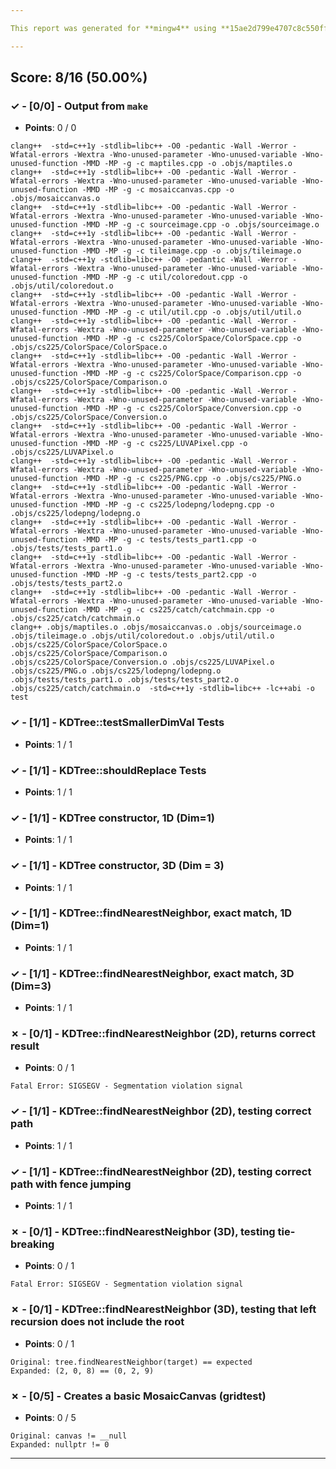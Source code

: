 ```yaml
---

This report was generated for **mingw4** using **15ae2d799e4707c8c550ff13edc4ce913032ebf7** (latest commit as of **October 27th 2020, 7:58 am**)

---
```





## Score: 8/16 (50.00%)


### ✓ - [0/0] - Output from `make`

- **Points**: 0 / 0


```
clang++  -std=c++1y -stdlib=libc++ -O0 -pedantic -Wall -Werror -Wfatal-errors -Wextra -Wno-unused-parameter -Wno-unused-variable -Wno-unused-function -MMD -MP -g -c maptiles.cpp -o .objs/maptiles.o
clang++  -std=c++1y -stdlib=libc++ -O0 -pedantic -Wall -Werror -Wfatal-errors -Wextra -Wno-unused-parameter -Wno-unused-variable -Wno-unused-function -MMD -MP -g -c mosaiccanvas.cpp -o .objs/mosaiccanvas.o
clang++  -std=c++1y -stdlib=libc++ -O0 -pedantic -Wall -Werror -Wfatal-errors -Wextra -Wno-unused-parameter -Wno-unused-variable -Wno-unused-function -MMD -MP -g -c sourceimage.cpp -o .objs/sourceimage.o
clang++  -std=c++1y -stdlib=libc++ -O0 -pedantic -Wall -Werror -Wfatal-errors -Wextra -Wno-unused-parameter -Wno-unused-variable -Wno-unused-function -MMD -MP -g -c tileimage.cpp -o .objs/tileimage.o
clang++  -std=c++1y -stdlib=libc++ -O0 -pedantic -Wall -Werror -Wfatal-errors -Wextra -Wno-unused-parameter -Wno-unused-variable -Wno-unused-function -MMD -MP -g -c util/coloredout.cpp -o .objs/util/coloredout.o
clang++  -std=c++1y -stdlib=libc++ -O0 -pedantic -Wall -Werror -Wfatal-errors -Wextra -Wno-unused-parameter -Wno-unused-variable -Wno-unused-function -MMD -MP -g -c util/util.cpp -o .objs/util/util.o
clang++  -std=c++1y -stdlib=libc++ -O0 -pedantic -Wall -Werror -Wfatal-errors -Wextra -Wno-unused-parameter -Wno-unused-variable -Wno-unused-function -MMD -MP -g -c cs225/ColorSpace/ColorSpace.cpp -o .objs/cs225/ColorSpace/ColorSpace.o
clang++  -std=c++1y -stdlib=libc++ -O0 -pedantic -Wall -Werror -Wfatal-errors -Wextra -Wno-unused-parameter -Wno-unused-variable -Wno-unused-function -MMD -MP -g -c cs225/ColorSpace/Comparison.cpp -o .objs/cs225/ColorSpace/Comparison.o
clang++  -std=c++1y -stdlib=libc++ -O0 -pedantic -Wall -Werror -Wfatal-errors -Wextra -Wno-unused-parameter -Wno-unused-variable -Wno-unused-function -MMD -MP -g -c cs225/ColorSpace/Conversion.cpp -o .objs/cs225/ColorSpace/Conversion.o
clang++  -std=c++1y -stdlib=libc++ -O0 -pedantic -Wall -Werror -Wfatal-errors -Wextra -Wno-unused-parameter -Wno-unused-variable -Wno-unused-function -MMD -MP -g -c cs225/LUVAPixel.cpp -o .objs/cs225/LUVAPixel.o
clang++  -std=c++1y -stdlib=libc++ -O0 -pedantic -Wall -Werror -Wfatal-errors -Wextra -Wno-unused-parameter -Wno-unused-variable -Wno-unused-function -MMD -MP -g -c cs225/PNG.cpp -o .objs/cs225/PNG.o
clang++  -std=c++1y -stdlib=libc++ -O0 -pedantic -Wall -Werror -Wfatal-errors -Wextra -Wno-unused-parameter -Wno-unused-variable -Wno-unused-function -MMD -MP -g -c cs225/lodepng/lodepng.cpp -o .objs/cs225/lodepng/lodepng.o
clang++  -std=c++1y -stdlib=libc++ -O0 -pedantic -Wall -Werror -Wfatal-errors -Wextra -Wno-unused-parameter -Wno-unused-variable -Wno-unused-function -MMD -MP -g -c tests/tests_part1.cpp -o .objs/tests/tests_part1.o
clang++  -std=c++1y -stdlib=libc++ -O0 -pedantic -Wall -Werror -Wfatal-errors -Wextra -Wno-unused-parameter -Wno-unused-variable -Wno-unused-function -MMD -MP -g -c tests/tests_part2.cpp -o .objs/tests/tests_part2.o
clang++  -std=c++1y -stdlib=libc++ -O0 -pedantic -Wall -Werror -Wfatal-errors -Wextra -Wno-unused-parameter -Wno-unused-variable -Wno-unused-function -MMD -MP -g -c cs225/catch/catchmain.cpp -o .objs/cs225/catch/catchmain.o
clang++ .objs/maptiles.o .objs/mosaiccanvas.o .objs/sourceimage.o .objs/tileimage.o .objs/util/coloredout.o .objs/util/util.o .objs/cs225/ColorSpace/ColorSpace.o .objs/cs225/ColorSpace/Comparison.o .objs/cs225/ColorSpace/Conversion.o .objs/cs225/LUVAPixel.o .objs/cs225/PNG.o .objs/cs225/lodepng/lodepng.o .objs/tests/tests_part1.o .objs/tests/tests_part2.o .objs/cs225/catch/catchmain.o  -std=c++1y -stdlib=libc++ -lc++abi -o test

```


### ✓ - [1/1] - KDTree::testSmallerDimVal Tests

- **Points**: 1 / 1





### ✓ - [1/1] - KDTree::shouldReplace Tests

- **Points**: 1 / 1





### ✓ - [1/1] - KDTree constructor\, 1D (Dim=1)

- **Points**: 1 / 1





### ✓ - [1/1] - KDTree constructor\, 3D (Dim = 3)

- **Points**: 1 / 1





### ✓ - [1/1] - KDTree::findNearestNeighbor\, exact match\, 1D (Dim=1)

- **Points**: 1 / 1





### ✓ - [1/1] - KDTree::findNearestNeighbor\, exact match\, 3D (Dim=3)

- **Points**: 1 / 1





### ✗ - [0/1] - KDTree::findNearestNeighbor (2D)\, returns correct result

- **Points**: 0 / 1


```
Fatal Error: SIGSEGV - Segmentation violation signal
```


### ✓ - [1/1] - KDTree::findNearestNeighbor (2D)\, testing correct path

- **Points**: 1 / 1





### ✓ - [1/1] - KDTree::findNearestNeighbor (2D)\, testing correct path with fence jumping

- **Points**: 1 / 1





### ✗ - [0/1] - KDTree::findNearestNeighbor (3D)\, testing tie-breaking

- **Points**: 0 / 1


```
Fatal Error: SIGSEGV - Segmentation violation signal
```


### ✗ - [0/1] - KDTree::findNearestNeighbor (3D)\, testing that left recursion does not include the root

- **Points**: 0 / 1


```
Original: tree.findNearestNeighbor(target) == expected
Expanded: (2, 0, 8) == (0, 2, 9)
```


### ✗ - [0/5] - Creates a basic MosaicCanvas (gridtest)

- **Points**: 0 / 5


```
Original: canvas != __null
Expanded: nullptr != 0
```


---